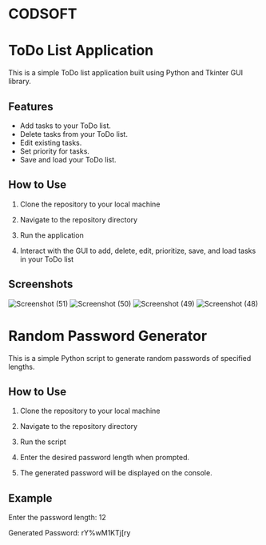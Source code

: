 # CODSOFT

# ToDo List Application

This is a simple ToDo list application built using Python and Tkinter GUI library.

## Features

- Add tasks to your ToDo list.
- Delete tasks from your ToDo list.
- Edit existing tasks.
- Set priority for tasks.
- Save and load your ToDo list.

## How to Use

1. Clone the repository to your local machine

2. Navigate to the repository directory

3. Run the application

4. Interact with the GUI to add, delete, edit, prioritize, save, and load tasks in your ToDo list

## Screenshots
![Screenshot (51)](https://github.com/Saicharanpadarthi/CODSOFT/assets/165046165/f183ba79-3d09-4036-83b7-5efc4fdba6f6)
![Screenshot (50)](https://github.com/Saicharanpadarthi/CODSOFT/assets/165046165/17625488-7105-42ab-aa6e-c1256f579275)
![Screenshot (49)](https://github.com/Saicharanpadarthi/CODSOFT/assets/165046165/3fc70e5e-cfb9-481c-8b46-2e0119707e0b)
![Screenshot (48)](https://github.com/Saicharanpadarthi/CODSOFT/assets/165046165/406a037e-ec0b-43a3-86cf-c68d977e3225)


# Random Password Generator

This is a simple Python script to generate random passwords of specified lengths.

## How to Use

1. Clone the repository to your local machine
   
2. Navigate to the repository directory

3. Run the script

4. Enter the desired password length when prompted.

5. The generated password will be displayed on the console.

## Example

Enter the password length: 12

Generated Password: rY%wM1KTj[ry












